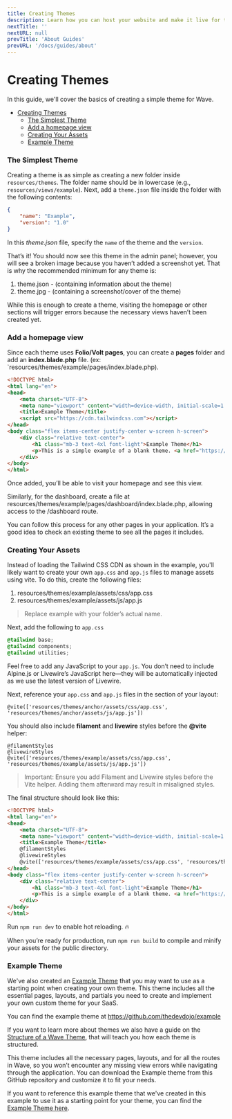 ```yaml
---
title: Creating Themes
description: Learn how you can host your website and make it live for the world to see.
nextTitle: ''
nextURL: null
prevTitle: 'About Guides'
prevURL: '/docs/guides/about' 
---
```


# Creating Themes

In this guide, we'll cover the basics of creating a simple theme for Wave.

- [Creating Themes](#creating-themes)
    - [The Simplest Theme](#the-simplest-theme)
    - [Add a homepage view](#add-a-homepage-view)
    - [Creating Your Assets](#creating-your-assets)
    - [Example Theme](#example-theme)


### The Simplest Theme

Creating a theme is as simple as creating a new folder inside `resources/themes`. The folder name should be in lowercase (e.g., `resources/views/example`). Next, add a `theme.json` file inside the folder with the following contents:

```json
{
	"name": "Example",
	"version": "1.0"
}
```

In this *theme.json* file, specify the `name` of the theme and the `version`. 

That’s it! You should now see this theme in the admin panel; however, you will see a broken image because you haven’t added a screenshot yet. That is why the recommended minimum for any theme is:

1. theme.json - (containing information about the theme)
2. theme.jpg - (containing a screenshot/cover of the theme)

While this is enough to create a theme, visiting the homepage or other sections will trigger errors because the necessary views haven’t been created yet.

### Add a homepage view

Since each theme uses **Folio/Volt pages**, you can create a **pages** folder and add an **index.blade.php** file. (ex: `resources/themes/example/pages/index.blade.php).

```html
<!DOCTYPE html>
<html lang="en">
<head>
    <meta charset="UTF-8">
    <meta name="viewport" content="width=device-width, initial-scale=1.0">
    <title>Example Theme</title>
    <script src="https://cdn.tailwindcss.com"></script>
</head>
<body class="flex items-center justify-center w-screen h-screen">
    <div class="relative text-center">
        <h1 class="mb-3 text-4xl font-light">Example Theme</h1>
        <p>This is a simple example of a blank theme. <a href="https://devdojo.com/wave/docs" target="_blank" class="underline">Click here to view the docs</a></p>
    </div>
</body>
</html>
```

Once added, you’ll be able to visit your homepage and see this view.

Similarly, for the dashboard, create a file at resources/themes/example/pages/dashboard/index.blade.php, allowing access to the /dashboard route.

You can follow this process for any other pages in your application. It’s a good idea to check an existing theme to see all the pages it includes.

### Creating Your Assets

Instead of loading the Tailwind CSS CDN as shown in the example, you'll likely want to create your own `app.css` and `app.js` files to manage assets using vite. To do this, create the following files:

1. resources/themes/example/assets/css/app.css
2. resources/themes/example/assets/js/app.js

> Replace example with your folder’s actual name.

Next, add the following to `app.css`

```css
@tailwind base;
@tailwind components;
@tailwind utilities;
```

Feel free to add any JavaScript to your `app.js`. You don’t need to include Alpine.js or Livewire’s JavaScript here—they will be automatically injected as we use the latest version of Livewire.

Next, reference your `app.css` and `app.js` files in the <head> section of your layout:

```
@vite(['resources/themes/anchor/assets/css/app.css', 'resources/themes/anchor/assets/js/app.js'])
```

You should also include **filament** and **livewire** styles before the **@vite** helper:

```
@filamentStyles
@livewireStyles
@vite(['resources/themes/example/assets/css/app.css', 'resources/themes/example/assets/js/app.js'])
```

> Important: Ensure you add Filament and Livewire styles before the Vite helper. Adding them afterward may result in misaligned styles.

The final structure should look like this:

```html
<!DOCTYPE html>
<html lang="en">
<head>
    <meta charset="UTF-8">
    <meta name="viewport" content="width=device-width, initial-scale=1.0">
    <title>Example Theme</title>
    @filamentStyles
    @livewireStyles
    @vite(['resources/themes/example/assets/css/app.css', 'resources/themes/example/assets/js/app.js'])
</head>
<body class="flex items-center justify-center w-screen h-screen">
    <div class="relative text-center">
        <h1 class="mb-3 text-4xl font-light">Example Theme</h1>
        <p>This is a simple example of a blank theme. <a href="https://devdojo.com/wave/docs" target="_blank" class="underline">Click here to view the docs</a></p>
    </div>
</body>
</html>
```

Run `npm run dev` to enable hot reloading. 🔥

When you’re ready for production, run `npm run build` to compile and minify your assets for the public directory.

### Example Theme

We've also created an <a href="https://github.com/thedevdojo/example" target="_blank">Example Theme</a> that you may want to use as a starting point when creating your own theme. This theme includes all the essential pages, layouts, and partials you need to create and implement your own custom theme for your SaaS.

You can find the example theme at <a href="https://github.com/thedevdojo/example" target="_blank">https://github.com/thedevdojo/example</a>

If you want to learn more about themes we also have a guide on the <a href="{ url('/docs/guides/theme-structure') }">Structure of a Wave Theme</a>, that will teach you how each theme is structured.

This theme includes all the necessary pages, layouts, and  for all the routes in Wave, so you won’t encounter any missing view errors while navigating through the application. You can download the Example theme from this GitHub repository and customize it to fit your needs.

If you want to reference this example theme that we've created in this example to use it as a starting point for your theme, you can find the <a href="https://github.com/thedevdojo/example" target="_blank">Example Theme here</a>.